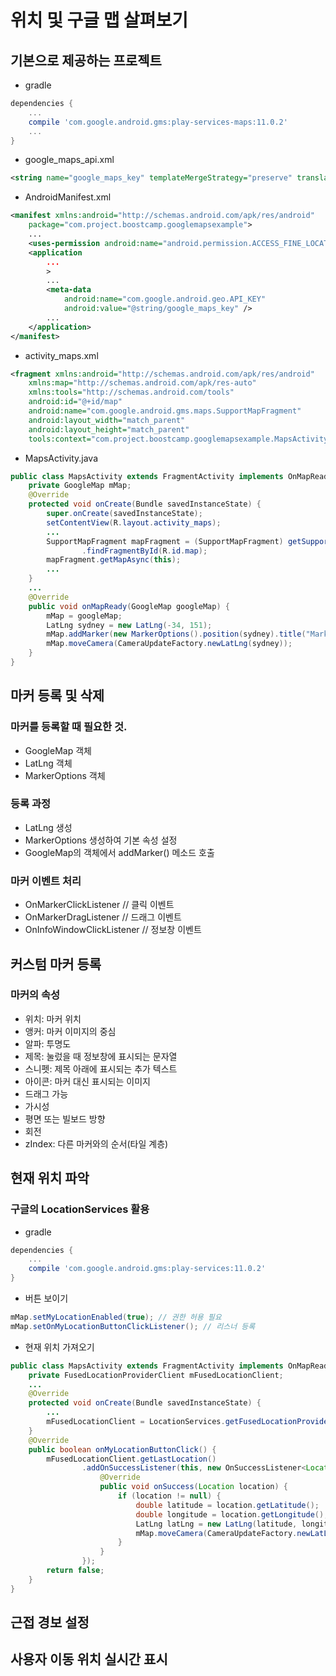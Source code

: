 # 위치 및 구글 맵 살펴보기

## 기본으로 제공하는 프로젝트

- gradle

```gradle
dependencies {
    ...
    compile 'com.google.android.gms:play-services-maps:11.0.2'
    ...
}
```

- google_maps_api.xml

```xml
<string name="google_maps_key" templateMergeStrategy="preserve" translatable="false">YOUR_KEY_HERE</string>
```

- AndroidManifest.xml

```xml
<manifest xmlns:android="http://schemas.android.com/apk/res/android"
    package="com.project.boostcamp.googlemapsexample">
    ...
    <uses-permission android:name="android.permission.ACCESS_FINE_LOCATION" />
    <application
        ...
		>
        ...
        <meta-data
            android:name="com.google.android.geo.API_KEY"
            android:value="@string/google_maps_key" />
        ...
    </application>
</manifest>
```

- activity_maps.xml
```xml
<fragment xmlns:android="http://schemas.android.com/apk/res/android"
    xmlns:map="http://schemas.android.com/apk/res-auto"
    xmlns:tools="http://schemas.android.com/tools"
    android:id="@+id/map"
    android:name="com.google.android.gms.maps.SupportMapFragment"
    android:layout_width="match_parent"
    android:layout_height="match_parent"
    tools:context="com.project.boostcamp.googlemapsexample.MapsActivity" />
```

- MapsActivity.java

```java
public class MapsActivity extends FragmentActivity implements OnMapReadyCallback {
    private GoogleMap mMap;
    @Override
    protected void onCreate(Bundle savedInstanceState) {
        super.onCreate(savedInstanceState);
        setContentView(R.layout.activity_maps);
        ...
        SupportMapFragment mapFragment = (SupportMapFragment) getSupportFragmentManager()
                .findFragmentById(R.id.map);
        mapFragment.getMapAsync(this);
        ...
    }
    ...
    @Override
    public void onMapReady(GoogleMap googleMap) {
        mMap = googleMap;
        LatLng sydney = new LatLng(-34, 151);
        mMap.addMarker(new MarkerOptions().position(sydney).title("Marker in Sydney"));
        mMap.moveCamera(CameraUpdateFactory.newLatLng(sydney));
    }
}
```

## 마커 등록 및 삭제

### 마커를 등록할 때 필요한 것.
- GoogleMap 객체
- LatLng 객체
- MarkerOptions 객체

### 등록 과정
- LatLng 생성
- MarkerOptions 생성하여 기본 속성 설정
- GoogleMap의 객체에서 addMarker() 메소드 호출

### 마커 이벤트 처리
- OnMarkerClickListener // 클릭 이벤트
- OnMarkerDragListener // 드래그 이벤트
- OnInfoWindowClickListener // 정보창 이벤트

## 커스텀 마커 등록

### 마커의 속성
- 위치: 마커 위치
- 앵커: 마커 이미지의 중심
- 알파: 투명도
- 제목: 눌렀을 때 정보창에 표시되는 문자열
- 스니펫: 제목 아래에 표시되는 추가 텍스트
- 아이콘: 마커 대신 표시되는 이미지
- 드래그 가능
- 가시성
- 평면 또는 빌보드 방향
- 회전
- zIndex: 다른 마커와의 순서(타일 계층)

## 현재 위치 파악

### 구글의 LocationServices 활용

- gradle

```gradle
dependencies {
    ...
    compile 'com.google.android.gms:play-services:11.0.2'
}
```

- 버튼 보이기

```java
mMap.setMyLocationEnabled(true); // 권한 허용 필요
mMap.setOnMyLocationButtonClickListener(); // 리스너 등록
```

- 현재 위치 가져오기

```java
public class MapsActivity extends FragmentActivity implements OnMapReadyCallback, GoogleMap.OnMarkerClickListener, GoogleMap.OnMyLocationButtonClickListener {
    private FusedLocationProviderClient mFusedLocationClient;
    ...
    @Override
    protected void onCreate(Bundle savedInstanceState) {
        ...
        mFusedLocationClient = LocationServices.getFusedLocationProviderClient(this);
    }
	@Override
	public boolean onMyLocationButtonClick() {
	    mFusedLocationClient.getLastLocation()
	            .addOnSuccessListener(this, new OnSuccessListener<Location>() {
	                @Override
	                public void onSuccess(Location location) {
	                    if (location != null) {
	                        double latitude = location.getLatitude();
	                        double longitude = location.getLongitude();
	                        LatLng latLng = new LatLng(latitude, longitude);
	                        mMap.moveCamera(CameraUpdateFactory.newLatLng(latLng));
	                    }
	                }
	            });
	    return false;
	}
}
```

## 근접 경보 설정

## 사용자 이동 위치 실시간 표시